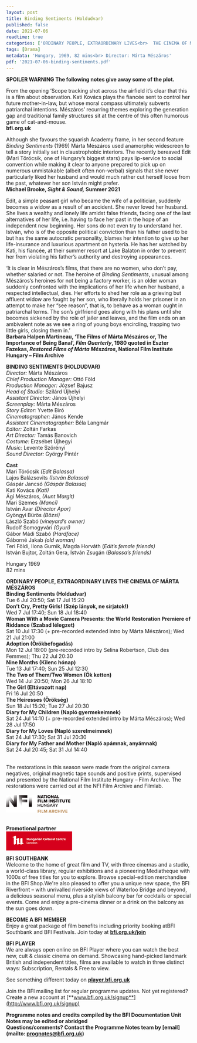```yaml
---
layout: post
title: Binding Sentiments (Holdudvar)
published: false
date: 2021-07-06
readtime: true
categories: ['ORDINARY PEOPLE, EXTRAORDINARY LIVES<br>  THE CINEMA OF MÁRTA MÉSZÁROS']
tags: [Drama]
metadata: 'Hungary, 1969, 82 mins<br> Director: Márta Mészáros'
pdf: '2021-07-06-binding-sentiments.pdf'
---
```


**SPOILER WARNING  The following notes give away some of the plot.**

From the opening ‘Scope tracking shot across the airfield it’s clear that this is a film about observation. Kati Kovács plays the fiancée sent to control her future mother-in-law, but whose moral compass ultimately subverts patriarchal intentions. Mészáros’ recurring themes exploring the generation gap and traditional family structures sit at the centre of this often humorous game of cat-and-mouse.<br>
**bfi.org.uk**<br>

Although she favours the squarish Academy frame, in her second feature _Binding Sentiments_ (1969) Márta Mészáros used anamorphic widescreen to tell a story initially set in claustrophobic interiors. The recently bereaved Edit (Mari Töröcsik, one of Hungary’s biggest stars) pays lip-service to social convention while making it clear to anyone prepared to pick up on numerous unmistakable (albeit often non-verbal) signals that she never particularly liked her husband and would much rather cut herself loose from the past, whatever her son István might prefer.<br>
**Michael Brooke, _Sight & Sound,_ Summer 2021**

Edit, a simple peasant girl who became the wife of a politician, suddenly becomes a widow as a result of an accident. She never loved her husband. She lives a wealthy and lonely life amidst false friends, facing one of the last alternatives of her life, i.e. having to face her past in the hope of an independent new beginning. Her sons do not even try to understand her. István, who is of the opposite political conviction than his father used to be but has the same autocratic personality, blames her intention to give up her life-insurance and luxurious apartment on hysteria. He has her watched by Kati, his fiancée, at their summer resort at Lake Balaton in order to prevent her from violating his father’s authority and destroying appearances.

‘It is clear in Mészáros’s films, that there are no women, who don’t pay, whether salaried or not. The heroine of _Binding Sentiments_, unusual among Mészáros’s heroines for not being a factory worker, is an older woman suddenly confronted with the implications of her life when her husband, a respected intellectual, dies. Her efforts to shed her role as a grieving but affluent widow are fought by her son, who literally holds her prisoner in an attempt to make her “see reason”, that is, to behave as a woman ought in patriarchal terms. The son’s girlfriend goes along with his plans until she becomes sickened by the role of jailer and leaves, and the film ends on an ambivalent note as we see a ring of young boys encircling, trapping two little girls, closing them in.’<br>
**Barbara Halpen Martineau, ‘The Films of Márta Mészáros or, The Importance of Being Banal’, _Film Quarterly_, 1980 quoted in Eszter Fazekas, _Restored Films of Márta Mészáros_, National Film Institute Hungary – Film Archive**
<br>

**BINDING SENTIMENTS (HOLDUDVAR)**<br>
_Director:_ Márta Mészáros<br>
_Chief Production Manager:_ Ottó Föld<br>
_Production Manager:_ József Bajusz<br>
_Head of Studio:_ Szilárd Újhelyi<br>
_Assistant Director:_ János Újhelyi<br>
_Screenplay:_ Márta Mészáros<br>
_Story Editor:_ Yvette Bíró<br>
_Cinematographer:_ János Kende<br>
_Assistant Cinematographer:_ Béla Langmár<br>
_Editor:_ Zoltán Farkas<br>
_Art Director:_ Tamás Banovich<br>
_Costume:_ Erzsébet Újhegyi<br>
_Music:_ Levente Szörényi<br>
_Sound Director:_ György Pintér<br>

**Cast**<br>
Mari Töröcsik _(Edit Balassa)_<br>
Lajos Balázsovits _(István Balassa)_<br>
Gáspár Jancsó _(Gáspár Balassa)_<br>
Kati Kovács _(Kati)_<br>
Ági Mészáros, _(Aunt Margit)_<br>
Mari Szemes _(Manci)_<br>
István Avar _(Director Apor)_<br>
Gyöngyi Bürös _(Bözsi)_<br>
László Szabó (_vineyard’s owner)_<br>
Rudolf Somogyvári _(Gyuri)_<br>
Gábor Mádi Szabó _(Hardface)_<br>
Gáborné Jakab _(old woman)_<br>
Teri Földi, Ilona Gurnik, Magda Horváth (_Edit’s female friends)_<br>
István Bujtor, Zoltán Gera, István Zsugán (_Balassa’s friends)_<br>

Hungary 1969<br>
82 mins<br>

**ORDINARY PEOPLE, EXTRAORDINARY LIVES  THE CINEMA OF MÁRTA MÉSZÁROS**<br>
**Binding Sentiments (Holdudvar)**<br>
Tue 6 Jul 20:50; Sat 17 Jul 15:20<br>
**Don’t Cry, Pretty Girls! (Szép lányok, ne sírjatok!)**<br>
Wed 7 Jul 17:40; Sun 18 Jul 18:40<br>
**Woman With a Movie Camera Presents: the World Restoration Premiere of Riddance (Szabad lélegzet)**<br>
Sat 10 Jul 17:30 (+ pre-recorded extended intro by Márta Mészáros); Wed 21 Jul 21:00<br>
**Adoption (Örökbefogadás)**<br>
Mon 12 Jul 18:00 (pre-recorded intro by Selina Robertson, Club des Femmes); Thu 22 Jul 20:30<br>
**Nine Months (Kilenc hónap)**<br>
Tue 13 Jul 17:40; Sun 25 Jul 12:30<br>
**The Two of Them/Two Women (Ök ketten)**<br>
Wed 14 Jul 20:50; Mon 26 Jul 18:10<br>
**The Girl (Eltávozott nap)**<br>
Fri 16 Jul 20:50<br>
**The Heiresses (Örökség)**<br>
Sun 18 Jul 15:20; Tue 27 Jul 20:30<br>
**Diary for My Children (Napló gyermekeimnek)**<br>
Sat 24 Jul 14:10 (+ pre-recorded extended intro by Márta Mészáros); Wed 28 Jul 17:50<br>
**Diary for My Loves (Napló szerelmeimnek)**<br>
Sat 24 Jul 17:30; Sat 31 Jul 20:30<br>
**Diary for My Father and Mother (Napló apámnak, anyámnak)**<br>
Sat 24 Jul 20:45; Sat 31 Jul 14:40<br>
<br>

The restorations in this season were made from the original camera negatives, original magnetic tape sounds and positive prints, supervised and presented by the National Film Institute Hungary – Film Archive. The restorations were carried out at the NFI Film Archive and Filmlab.<br>
<br>
<img style="float: left;" src="/img/nfi-hungary-logo-01.png"><br>
<br><br><br>

**Promotional partner**<br>
<img style="float: left;" src="/img/hungarian-cultural-centre-logo-01.png">
<br><br><br>


**BFI SOUTHBANK**  
Welcome to the home of great film and TV, with three cinemas and a studio, a world-class library, regular exhibitions and a pioneering Mediatheque with 1000s of free titles for you to explore. Browse special-edition merchandise in the BFI Shop.We&#39;re also pleased to offer you a unique new space, the BFI Riverfront – with unrivalled riverside views of Waterloo Bridge and beyond, a delicious seasonal menu, plus a stylish balcony bar for cocktails or special events. Come and enjoy a pre-cinema dinner or a drink on the balcony as the sun goes down.  

**BECOME A BFI MEMBER**  
Enjoy a great package of film benefits including priority booking atBFI Southbank and BFI Festivals. Join today at [**bfi.org.uk/join**](http://www.bfi.org.uk/join)  

**BFI PLAYER**  
 We are always open online on BFI Player where you can watch the best new, cult &amp; classic cinema on demand. Showcasing hand-picked landmark British and independent titles, films are available to watch in three distinct ways: Subscription, Rentals &amp; Free to view.  

See something different today on [**player.bfi.org.uk**](https://player.bfi.org.uk)  

Join the BFI mailing list for regular programme updates. Not yet registered? Create a new account at [**www.bfi.org.uk/signup**](http://www.bfi.org.uk/signup)

**Programme notes and credits compiled by the BFI Documentation Unit  
Notes may be edited or abridged  
Questions/comments? Contact the Programme Notes team by [email](mailto: prognotes@bfi.org.uk)**

